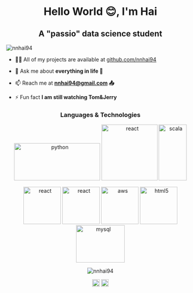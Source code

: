 <h1 align="center">Hello World 😊, I'm Hai</h1>
<h2 align="center">A "passio" data science student</h2>
<p align="left"> <img src="https://komarev.com/ghpvc/?username=nnhai94" alt="nnhai94" /> </p>

- 👨‍💻 All of my projects are available at [github.com/nnhai94](github.com/nnhai94)

- 💬 Ask me about **everything in life 💌**

- 📫 Reach me at **nnhai94@gmail.com 📤**

- ⚡ Fun fact **I am still watching Tom&Jerry**

<h3 align="center">Languages & Technologies</h3>

<p align="center"><img src="https://www.python.org/static/community_logos/python-logo-inkscape.svg" alt="python" width="230" height="100"/>          <img 
src="https://rstudio.com/wp-content/uploads/2018/10/RStudio-Logo-flat.svg" alt="react" width="150" height="150"/>          <img 
src="https://www.scala-lang.org/resources/img/frontpage/scala-spiral.png" alt="scala" width="75" height="150"/></p>
<p align="center"><img src="https://upload.wikimedia.org/wikipedia/commons/a/a7/React-icon.svg" alt="react" width="100" height="100"/>        <img src="https://cdn.worldvectorlogo.com/logos/css3.svg" alt="react" width="100" height="100"/>          <img src="https://upload.wikimedia.org/wikipedia/commons/9/93/Amazon_Web_Services_Logo.svg" alt="aws" width="100" height="100"/>          <img src="https://upload.wikimedia.org/wikipedia/commons/6/61/HTML5_logo_and_wordmark.svg" alt="html5" width="100" height="100"/>          <img src="https://www.mysql.com/common/logos/logo-mysql-170x115.png" alt="mysql" width="130" height="100"/> </p>
<p align="center"> <img src="https://github-readme-stats.vercel.app/api?username=nnhai94&show_icons=true" alt="nnhai94" /> </p>

<p align="center">
<a href="https://linkedin.com/in/hai3299" target="blank"><img align="center" src="https://cdn.jsdelivr.net/npm/simple-icons@3.0.1/icons/linkedin.svg" alt="hai3299" height="20" width="20" /></a>
<a href="https://instagram.com/ngaingochuyen" target="blank"><img align="center" src="https://cdn.jsdelivr.net/npm/simple-icons@3.0.1/icons/instagram.svg" alt="ngaingochuyen" height="20" width="20" /></a>
</p>
